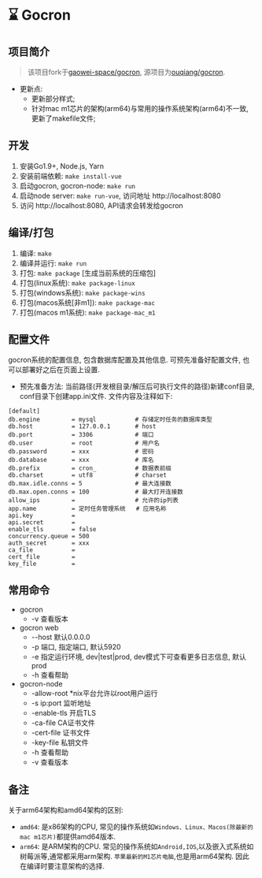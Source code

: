 # ⌛️ Gocron

## 项目简介

> 该项目fork于[gaowei-space/gocron](https://github.com/gaowei-space/gocron), 源项目为[ouqiang/gocron](https://github.com/ouqiang/gocron).
- 更新点:
  - 更新部分样式;
  - 针对mac m1芯片的架构(arm64)与常用的操作系统架构(arm64)不一致, 更新了makefile文件;


## 开发
1. 安装Go1.9+, Node.js, Yarn
2. 安装前端依赖: `make install-vue`
3. 启动gocron, gocron-node: `make run`
4. 启动node server: `make run-vue`, 访问地址 http://localhost:8080
5. 访问 http://localhost:8080, API请求会转发给gocron

## 编译/打包
1. 编译: `make`
2. 编译并运行: `make run`
3. 打包: `make package`  [生成当前系统的压缩包]
4. 打包(linux系统): `make package-linux`
5. 打包(windows系统): `make package-wins`
6. 打包(macos系统[非m1]): `make package-mac`
7. 打包(macos m1系统): `make package-mac_m1`

## 配置文件
gocron系统的配置信息, 包含数据库配置及其他信息. 可预先准备好配置文件, 也可以部署好之后在页面上设置.
- 预先准备方法:
  当前路径(开发根目录/解压后可执行文件的路径)新建conf目录, conf目录下创建app.ini文件. 文件内容及注释如下:
```
[default]
db.engine         = mysql           # 存储定时任务的数据库类型
db.host           = 127.0.0.1       # host
db.port           = 3306            # 端口
db.user           = root            # 用户名
db.password       = xxx             # 密码
db.database       = xxx             # 库名
db.prefix         = cron_           # 数据表前缀
db.charset        = utf8            # charset
db.max.idle.conns = 5               # 最大连接数
db.max.open.conns = 100             # 最大打开连接数
allow_ips         =                 # 允许的ip列表
app.name          = 定时任务管理系统   # 应用名称 
api.key           = 
api.secret        = 
enable_tls        = false
concurrency.queue = 500
auth_secret       = xxx
ca_file           = 
cert_file         = 
key_file          = 
```

## 常用命令
- gocron
  - -v 查看版本
- gocron web
  - --host 默认0.0.0.0
  - -p 端口, 指定端口, 默认5920
  - -e 指定运行环境, dev|test|prod, dev模式下可查看更多日志信息, 默认prod
  - -h 查看帮助
- gocron-node
  - -allow-root *nix平台允许以root用户运行
  - -s ip:port 监听地址
  - -enable-tls 开启TLS
  - -ca-file   CA证书文件  
  - -cert-file 证书文件
  - -key-file 私钥文件
  - -h 查看帮助
  - -v 查看版本


## 备注
关于arm64架构和amd64架构的区别:
- `amd64`: 是x86架构的CPU, 常见的操作系统如`Windows、Linux、Macos(除最新的mac m1芯片)`都提供amd64版本.
- `arm64`: 是ARM架构的CPU. 常见的操作系统如`Android,IOS`,以及嵌入式系统如树莓派等,通常都采用arm架构. `苹果最新的M1芯片电脑`,也是用arm64架构.
因此在编译时要注意架构的选择.